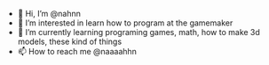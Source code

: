 - 👋 Hi, I’m @nahnn
- 👀 I’m interested in learn how to program at the gamemaker
- 🌱 I’m currently learning programing games, math, how to make 3d models, these kind of things
- 📫 How to reach me @naaaahhn

<!---
nahnn/nahnn is a ✨ special ✨ repository because its `README.md` (this file) appears on your GitHub profile.
You can click the Preview link to take a look at your changes.
--->
